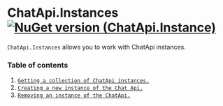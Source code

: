 # ChatApi.Instances [![NuGet version (ChatApi.Instance)](https://img.shields.io/badge/NuGet%20version-1.0.1%20Alpha-success?style=for-the-badge&logo=appveyor)](https://www.nuget.org/packages/ChatApi.Instance/)
`ChatApi.Instances` allows you to work with ChatApi instances.

### Table of contents
1.  [`Getting a collection of ChatApi instances.`](Operations/GetChatApiInstances.md)
2.  [`Creating a new instance of the Chat Api.`](Operations/CreateChatApiInstance.md)
3.  [`Removing an instance of the ChatApi.`](Operations/RemoveChatApiInstance.md)
